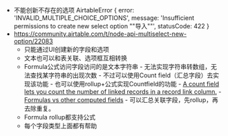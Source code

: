 - 不能创新不存在的选项
AirtableError {
  error: 'INVALID_MULTIPLE_CHOICE_OPTIONS',
  message: 'Insufficient permissions to create new select option ""导入""',
  statusCode: 422
}
- https://community.airtable.com/t/node-api-multiselect-new-option/22083
    - 只能通过UI创建新的字段和选项
    - 文本也可以和表关联、选项框互相转换
    - Formula公式访问字段访问的是文本字符串
            - 无法实现字符串转数组，无法查找某字符串的出现次数
                - 不过可以使用Count field（汇总字段）去实现该功能
                    - 也可以使用rollup+公式实现Countfield的功能
                    - [A count field lets you count the number of linked records in a record link column.](https://support.airtable.com/hc/en-us/articles/360042807213)
                - [Formulas vs other computed fields](https://support.airtable.com/hc/en-us/articles/202576519)
            - 可以汇总关联字段，先rollup，再去除重复。
    - Formula rollup都支持公式
    - 每个字段类型上面都有帮助